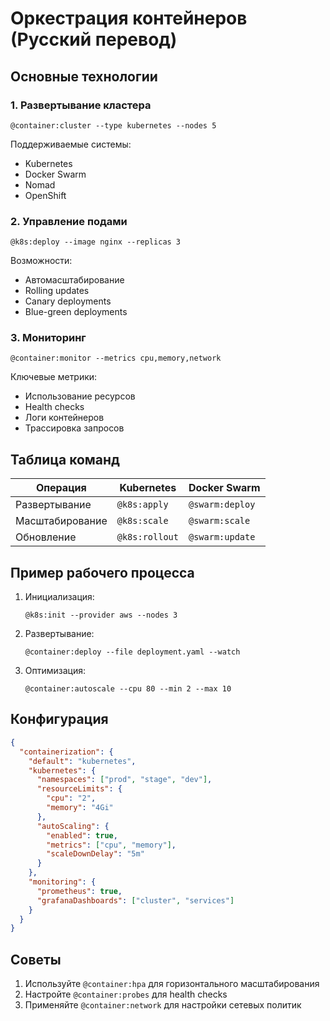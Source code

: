 # Оркестрация контейнеров (Русский перевод)

## Основные технологии

### 1. Развертывание кластера
```cursor
@container:cluster --type kubernetes --nodes 5
```
Поддерживаемые системы:
- Kubernetes
- Docker Swarm
- Nomad
- OpenShift

### 2. Управление подами
```cursor
@k8s:deploy --image nginx --replicas 3
```
Возможности:
- Автомасштабирование
- Rolling updates
- Canary deployments
- Blue-green deployments

### 3. Мониторинг
```cursor
@container:monitor --metrics cpu,memory,network
```
Ключевые метрики:
- Использование ресурсов
- Health checks
- Логи контейнеров
- Трассировка запросов

## Таблица команд

| Операция       | Kubernetes        | Docker Swarm      |
|---------------|-------------------|-------------------|
| Развертывание | `@k8s:apply`      | `@swarm:deploy`   |
| Масштабирование | `@k8s:scale`    | `@swarm:scale`    |
| Обновление    | `@k8s:rollout`    | `@swarm:update`   |

## Пример рабочего процесса
1. Инициализация:
   ```cursor
   @k8s:init --provider aws --nodes 3
   ```
2. Развертывание:
   ```cursor
   @container:deploy --file deployment.yaml --watch
   ```
3. Оптимизация:
   ```cursor
   @container:autoscale --cpu 80 --min 2 --max 10
   ```

## Конфигурация
```json
{
  "containerization": {
    "default": "kubernetes",
    "kubernetes": {
      "namespaces": ["prod", "stage", "dev"],
      "resourceLimits": {
        "cpu": "2",
        "memory": "4Gi"
      },
      "autoScaling": {
        "enabled": true,
        "metrics": ["cpu", "memory"],
        "scaleDownDelay": "5m"
      }
    },
    "monitoring": {
      "prometheus": true,
      "grafanaDashboards": ["cluster", "services"]
    }
  }
}
```

## Советы
1. Используйте `@container:hpa` для горизонтального масштабирования
2. Настройте `@container:probes` для health checks
3. Применяйте `@container:network` для настройки сетевых политик